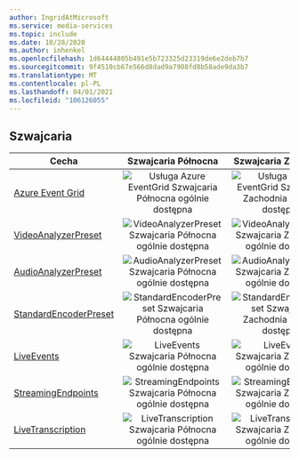 ```yaml
---
author: IngridAtMicrosoft
ms.service: media-services
ms.topic: include
ms.date: 10/28/2020
ms.author: inhenkel
ms.openlocfilehash: 1d64444805b491e5b723325d23319de6e2deb7b7
ms.sourcegitcommit: 9f4510cb67e566d8dad9a7908fd8b58ade9da3b7
ms.translationtype: MT
ms.contentlocale: pl-PL
ms.lasthandoff: 04/01/2021
ms.locfileid: "106126055"
---
```

<!--Feature availability in region-->
## <a name="switzerland"></a>Szwajcaria

| Cecha | Szwajcaria Północna | Szwajcaria Zachodnia |
| --- | :---: | :---: |
| [Azure Event Grid](../monitoring/reacting-to-media-services-events.md) |![Usługa Azure EventGrid Szwajcaria Północna ogólnie dostępna](../media/azure-clouds-regions/ga.svg)  |![Usługa Azure EventGrid Szwajcaria Zachodnia ogólnie dostępna](../media/azure-clouds-regions/ga.svg) |
| [VideoAnalyzerPreset](../analyze-video-audio-files-concept.md) |![VideoAnalyzerPreset Szwajcaria Północna ogólnie dostępna](../media/azure-clouds-regions/ga.svg)  | ![VideoAnalyzerPreset Szwajcaria Zachodnia ogólnie dostępna](../media/azure-clouds-regions/ga.svg) |
| [AudioAnalyzerPreset](../analyze-video-audio-files-concept.md) |![AudioAnalyzerPreset Szwajcaria Północna ogólnie dostępna](../media/azure-clouds-regions/ga.svg)  | ![AudioAnalyzerPreset Szwajcaria Zachodnia ogólnie dostępna](../media/azure-clouds-regions/ga.svg) |
| [StandardEncoderPreset](../encode-concept.md) |![StandardEncoderPreset Szwajcaria Północna ogólnie dostępna](../media/azure-clouds-regions/ga.svg)  | ![StandardEncoderPreset Szwajcaria Zachodnia ogólnie dostępna](../media/azure-clouds-regions/ga.svg) |
| [LiveEvents](../stream-live-streaming-concept.md) |![LiveEvents Szwajcaria Północna ogólnie dostępna](../media/azure-clouds-regions/ga.svg)  | ![LiveEvents Szwajcaria Zachodnia ogólnie dostępna](../media/azure-clouds-regions/ga.svg) |
| [StreamingEndpoints](../streaming-endpoint-concept.md) |![StreamingEndpoints Szwajcaria Północna ogólnie dostępna](../media/azure-clouds-regions/ga.svg) | ![StreamingEndpoints Szwajcaria Zachodnia ogólnie dostępna](../media/azure-clouds-regions/ga.svg) |
| [LiveTranscription](../live-event-live-transcription-how-to.md) |![LiveTranscription Szwajcaria Północna ogólnie dostępna](../media/azure-clouds-regions/ga.svg) |![LiveTranscription Szwajcaria Zachodnia ogólnie dostępna](../media/azure-clouds-regions/ga.svg) |
